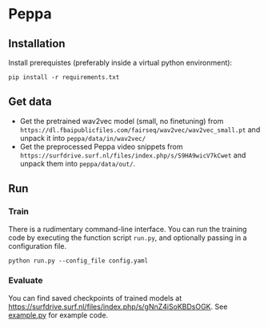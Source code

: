 # Peppa

## Installation

Install prerequistes (preferably inside a virtual python environment):
```
pip install -r requirements.txt
```


## Get data

- Get the pretrained wav2vec model (small, no finetuning) from `https://dl.fbaipublicfiles.com/fairseq/wav2vec/wav2vec_small.pt` and unpack it into `peppa/data/in/wav2vec/`
- Get the preprocessed Peppa video snippets from `https://surfdrive.surf.nl/files/index.php/s/S9HA9wicV7kCwet` and unpack them into `peppa/data/out/`.


## Run

### Train
There is a rudimentary command-line interface. You can run the training code by executing the function script `run.py`, and optionally passing 
in a configuration file.
```
python run.py --config_file config.yaml
```

### Evaluate
You can find saved checkpoints of trained models at https://surfdrive.surf.nl/files/index.php/s/gNnZ4iSoKBDsOGK. 
See [example.py](example.py) for example code.
